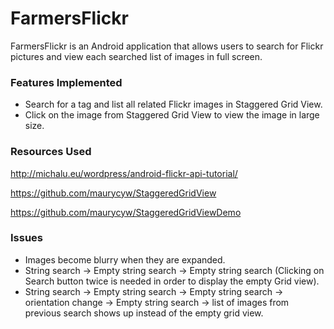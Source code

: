 # FarmersFlickr

FarmersFlickr is an Android application that allows users to search for Flickr pictures and view each searched list of images in full screen.

### Features Implemented
- Search for a tag and list all related Flickr images in Staggered Grid View.
- Click on the image from Staggered Grid View to view the image in large size.

### Resources Used
http://michalu.eu/wordpress/android-flickr-api-tutorial/

https://github.com/maurycyw/StaggeredGridView

https://github.com/maurycyw/StaggeredGridViewDemo


### Issues
- Images become blurry when they are expanded.
- String search -> Empty string search -> Empty string search (Clicking on Search button twice is needed in order to display the empty Grid view).
- String search -> Empty string search -> Empty string search -> orientation change -> Empty string search -> list of images from previous search shows up instead of the empty grid view.
